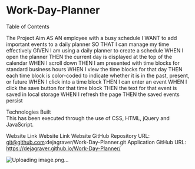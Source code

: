 # Work-Day-Planner
Table of Contents

The Project Aim 
AS AN employee with a busy schedule
I WANT to add important events to a daily planner
SO THAT I can manage my time effectively
GIVEN I am using a daily planner to create a schedule
WHEN I open the planner
THEN the current day is displayed at the top of the calendar
WHEN I scroll down
THEN I am presented with time blocks for standard business hours
WHEN I view the time blocks for that day
THEN each time block is color-coded to indicate whether it is in the past, present, or future
WHEN I click into a time block
THEN I can enter an event
WHEN I click the save button for that time block
THEN the text for that event is saved in local storage
WHEN I refresh the page
THEN the saved events persist

Technologies Built  
This has been executed through the use of CSS, HTML, jQuery and JavaScript.

Website Link
Website Link Website GitHub Repository URL: git@github.com:dejagraver/Work-Day-Planner.git
Application GitHub URL: https://dejagraver.github.io/Work-Day-Planner/

![Uploading image.png…]()
